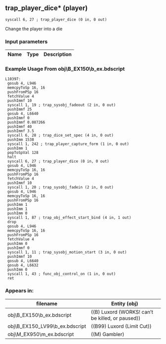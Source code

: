 ## trap_player_dice* (player)

`syscall 6, 27 ; trap_player_dice (0 in, 0 out)`

Change the player into a die

### Input parameters
| Name | Type | Description
|------|------|------------


### Example Usage From obj\B_EX150\b_ex.bdscript
```plaintext
L10397:
 gosub 4, L946
 memcpyToSp 16, 16
 pushFromPSp 16
 fetchValue 4
 pushImmf 10
 syscall 1, 19 ; trap_sysobj_fadeout (2 in, 0 out)
 pushImmf 25
 gosub 4, L6640
 pushImmf 0
 pushImmf 0.087266
 pushImmf 40
 pushImmf 3.5
 syscall 6, 28 ; trap_dice_set_spec (4 in, 0 out)
 pushImm 1538
 syscall 1, 242 ; trap_player_capture_form (1 in, 0 out)
 pushImm 1
 popToSpVal 128
 halt 
 syscall 6, 27 ; trap_player_dice (0 in, 0 out)
 gosub 4, L946
 memcpyToSp 16, 16
 pushFromPSp 16
 fetchValue 4
 pushImmf 10
 syscall 1, 20 ; trap_sysobj_fadein (2 in, 0 out)
 gosub 4, L946
 memcpyToSp 16, 16
 pushFromPSp 16
 pushImm 1
 pushImm 1
 pushImm 0
 syscall 1, 87 ; trap_obj_effect_start_bind (4 in, 1 out)
 drop 
 gosub 4, L946
 memcpyToSp 16, 16
 pushFromPSp 16
 fetchValue 4
 pushImm 0
 pushImmf 0
 syscall 1, 11 ; trap_sysobj_motion_start (3 in, 0 out)
 pushImmf 10
 gosub 4, L6640
 gosub 4, L6632
 pushImm 0
 syscall 1, 43 ; func_obj_control_on (1 in, 0 out)
 ret
```


### Appears in:
| filename | Entity (obj)
|----------|-------------
| obj\B_EX150\b_ex.bdscript       | ((B) Luxord (WORKS! can’t be killed, or paused))          
| obj\B_EX150_LV99\b_ex.bdscript       | ((B99) Luxord (Limit Cut))          
| obj\M_EX950\m_ex.bdscript       | ((M) Gambler)          



